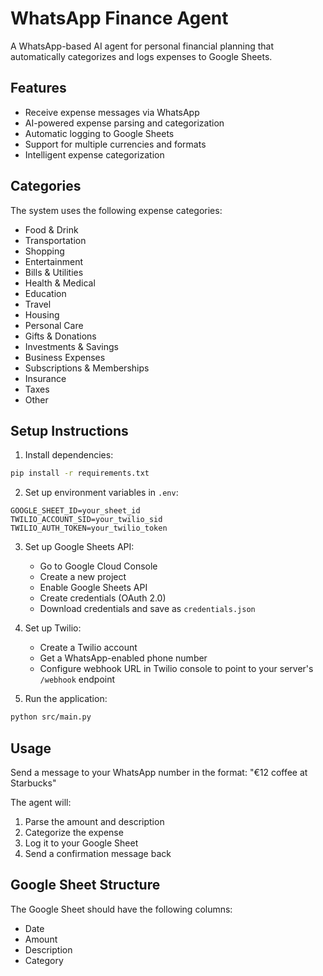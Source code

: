 # WhatsApp Finance Agent

A WhatsApp-based AI agent for personal financial planning that automatically categorizes and logs expenses to Google Sheets.

## Features

- Receive expense messages via WhatsApp
- AI-powered expense parsing and categorization
- Automatic logging to Google Sheets
- Support for multiple currencies and formats
- Intelligent expense categorization

## Categories

The system uses the following expense categories:
- Food & Drink
- Transportation
- Shopping
- Entertainment
- Bills & Utilities
- Health & Medical
- Education
- Travel
- Housing
- Personal Care
- Gifts & Donations
- Investments & Savings
- Business Expenses
- Subscriptions & Memberships
- Insurance
- Taxes
- Other

## Setup Instructions

1. Install dependencies:
```bash
pip install -r requirements.txt
```

2. Set up environment variables in `.env`: 
```
GOOGLE_SHEET_ID=your_sheet_id
TWILIO_ACCOUNT_SID=your_twilio_sid
TWILIO_AUTH_TOKEN=your_twilio_token
```

3. Set up Google Sheets API:
   - Go to Google Cloud Console
   - Create a new project
   - Enable Google Sheets API
   - Create credentials (OAuth 2.0)
   - Download credentials and save as `credentials.json`

4. Set up Twilio:
   - Create a Twilio account
   - Get a WhatsApp-enabled phone number
   - Configure webhook URL in Twilio console to point to your server's `/webhook` endpoint

5. Run the application:
```bash
python src/main.py
```

## Usage

Send a message to your WhatsApp number in the format:
"€12 coffee at Starbucks"

The agent will:
1. Parse the amount and description
2. Categorize the expense
3. Log it to your Google Sheet
4. Send a confirmation message back

## Google Sheet Structure

The Google Sheet should have the following columns:
- Date
- Amount
- Description
- Category
